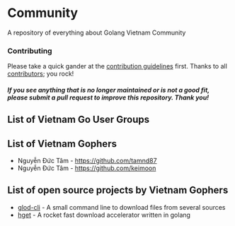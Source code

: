 # Community

A repository of everything about Golang Vietnam Community

### Contributing

Please take a quick gander at the [contribution guidelines](https://github.com/avelino/awesome-go/blob/master/CONTRIBUTING.md) first. Thanks to all [contributors](https://github.com/avelino/awesome-go/graphs/contributors); you rock!

#### *If you see anything that is no longer maintained or is not a good fit, please submit a pull request to improve this repository. Thank you!*

## List of Vietnam Go User Groups

## List of Vietnam Gophers

- Nguyễn Đức Tâm - https://github.com/tamnd87
- Nguyễn Đức Tâm - https://github.com/keimoon


## List of open source projects by Vietnam Gophers

- [glod-cli](https://github.com/dwarvesf/glod-cli) - A small command line to download files from several sources
- [hget](https://github.com/huydx/hget) - A rocket fast download accelerator written in golang
